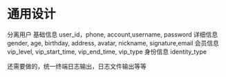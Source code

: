 # 通用设计


分离用户
基础信息
    user_id，phone, account,username, password
详细信息
    gender, age, birthday, address, avatar, nickname, signature,email
会员信息
    vip_level, vip_start_time, vip_end_time, vip_type
身份信息
    identity_type



还需要做的，统一终端日志输出，日志文件输出等等